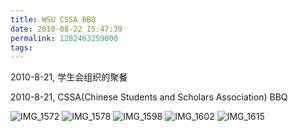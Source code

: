 ```yaml
---
title: WSU CSSA BBQ
date: 2010-08-22 15:47:39
permalink: 1282463259000
tags:
---
```


2010-8-21, 学生会组织的聚餐

2010-8-21, CSSA(Chinese Students and Scholars Association) BBQ
<div>

<img src="http://static.flickr.com/4120/4917685490_d4fe962e56_z.jpg" border="0" alt="IMG_1572" />

<img src="http://static.flickr.com/4140/4917686280_3b257db126_z.jpg" border="0" alt="IMG_1578" />

<img src="http://static.flickr.com/4116/4917691254_9d29952f88_z.jpg" border="0" alt="IMG_1598" />

<img src="http://static.flickr.com/4095/4917091963_c13746f7bb_z.jpg" border="0" alt="IMG_1602" />

<img src="http://static.flickr.com/4141/4917094467_01f9a0486b_z.jpg" border="0" alt="IMG_1615" />

</div>
